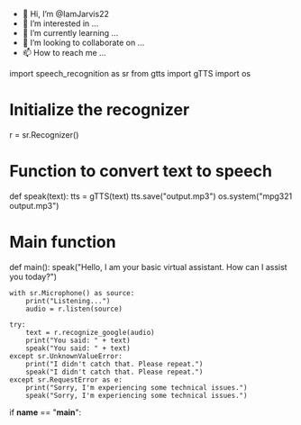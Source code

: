 - 👋 Hi, I’m @IamJarvis22
- 👀 I’m interested in ...
- 🌱 I’m currently learning ...
- 💞️ I’m looking to collaborate on ...
- 📫 How to reach me ...

<!---
IamJarvis22/IamJarvis22 is a ✨ special ✨ repository because its `README.md` (this file) appears on your GitHub profile.
You can click the Preview link to take a look at your changes.
--->
import speech_recognition as sr
from gtts import gTTS
import os

# Initialize the recognizer
r = sr.Recognizer()

# Function to convert text to speech
def speak(text):
    tts = gTTS(text)
    tts.save("output.mp3")
    os.system("mpg321 output.mp3")

# Main function
def main():
    speak("Hello, I am your basic virtual assistant. How can I assist you today?")

    with sr.Microphone() as source:
        print("Listening...")
        audio = r.listen(source)

    try:
        text = r.recognize_google(audio)
        print("You said: " + text)
        speak("You said: " + text)
    except sr.UnknownValueError:
        print("I didn't catch that. Please repeat.")
        speak("I didn't catch that. Please repeat.")
    except sr.RequestError as e:
        print("Sorry, I'm experiencing some technical issues.")
        speak("Sorry, I'm experiencing some technical issues.")

if __name__ == "__main__":
   

